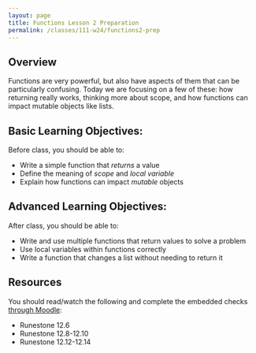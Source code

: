 ```yaml
---
layout: page
title: Functions Lesson 2 Preparation
permalink: /classes/111-w24/functions2-prep
---
```


## Overview
Functions are very powerful, but also have aspects of them that can be particularly confusing. Today we are focusing on a few of these: how returning really works, thinking more about scope, and how functions can impact mutable objects like lists.

## Basic Learning Objectives:
Before class, you should be able to:
* Write a simple function that *returns* a value
* Define the meaning of *scope* and *local variable*
* Explain how functions can impact *mutable* objects

## Advanced Learning Objectives:
After class, you should be able to:
* Write and use multiple functions that return values to solve a problem
* Use local variables within functions correctly
* Write a function that changes a list without needing to return it

## Resources
You should read/watch the following and complete the embedded checks [through Moodle](https://moodle.carleton.edu/mod/lti/view.php?id=908504):
* Runestone 12.6
* Runestone 12.8-12.10
* Runestone 12.12-12.14
